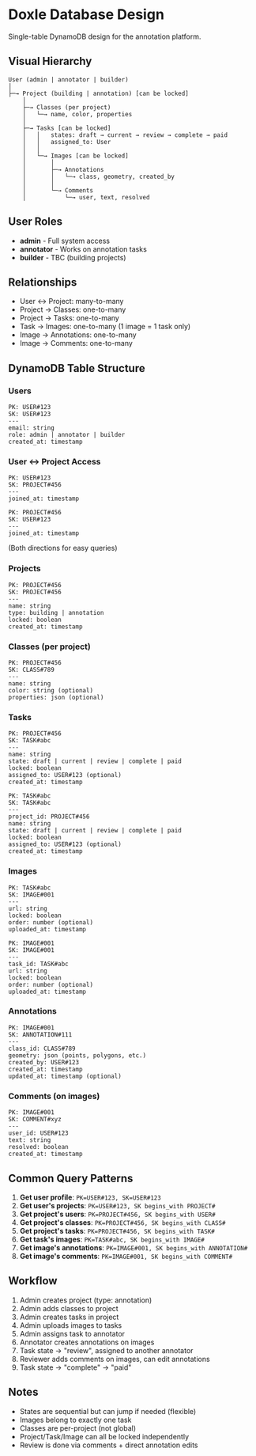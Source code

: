 # Doxle Database Design

Single-table DynamoDB design for the annotation platform.

## Visual Hierarchy

```
User (admin | annotator | builder)
│
├─→ Project (building | annotation) [can be locked]
    │
    ├─→ Classes (per project)
    │   └─→ name, color, properties
    │
    ├─→ Tasks [can be locked]
    │   │   states: draft → current → review → complete → paid
    │   │   assigned_to: User
    │   │
    │   └─→ Images [can be locked]
    │       │
    │       ├─→ Annotations
    │       │   └─→ class, geometry, created_by
    │       │
    │       └─→ Comments
    │           └─→ user, text, resolved
```

## User Roles
- **admin** - Full system access
- **annotator** - Works on annotation tasks
- **builder** - TBC (building projects)

## Relationships
- User ↔ Project: many-to-many
- Project → Classes: one-to-many
- Project → Tasks: one-to-many
- Task → Images: one-to-many (1 image = 1 task only)
- Image → Annotations: one-to-many
- Image → Comments: one-to-many

## DynamoDB Table Structure

### Users
```
PK: USER#123
SK: USER#123
---
email: string
role: admin | annotator | builder
created_at: timestamp
```

### User ↔ Project Access
```
PK: USER#123
SK: PROJECT#456
---
joined_at: timestamp
```

```
PK: PROJECT#456
SK: USER#123
---
joined_at: timestamp
```
(Both directions for easy queries)

### Projects
```
PK: PROJECT#456
SK: PROJECT#456
---
name: string
type: building | annotation
locked: boolean
created_at: timestamp
```

### Classes (per project)
```
PK: PROJECT#456
SK: CLASS#789
---
name: string
color: string (optional)
properties: json (optional)
```

### Tasks
```
PK: PROJECT#456
SK: TASK#abc
---
name: string
state: draft | current | review | complete | paid
locked: boolean
assigned_to: USER#123 (optional)
created_at: timestamp
```

```
PK: TASK#abc
SK: TASK#abc
---
project_id: PROJECT#456
name: string
state: draft | current | review | complete | paid
locked: boolean
assigned_to: USER#123 (optional)
created_at: timestamp
```

### Images
```
PK: TASK#abc
SK: IMAGE#001
---
url: string
locked: boolean
order: number (optional)
uploaded_at: timestamp
```

```
PK: IMAGE#001
SK: IMAGE#001
---
task_id: TASK#abc
url: string
locked: boolean
order: number (optional)
uploaded_at: timestamp
```

### Annotations
```
PK: IMAGE#001
SK: ANNOTATION#111
---
class_id: CLASS#789
geometry: json (points, polygons, etc.)
created_by: USER#123
created_at: timestamp
updated_at: timestamp (optional)
```

### Comments (on images)
```
PK: IMAGE#001
SK: COMMENT#xyz
---
user_id: USER#123
text: string
resolved: boolean
created_at: timestamp
```

## Common Query Patterns

1. **Get user profile**: `PK=USER#123, SK=USER#123`
2. **Get user's projects**: `PK=USER#123, SK begins_with PROJECT#`
3. **Get project's users**: `PK=PROJECT#456, SK begins_with USER#`
4. **Get project's classes**: `PK=PROJECT#456, SK begins_with CLASS#`
5. **Get project's tasks**: `PK=PROJECT#456, SK begins_with TASK#`
6. **Get task's images**: `PK=TASK#abc, SK begins_with IMAGE#`
7. **Get image's annotations**: `PK=IMAGE#001, SK begins_with ANNOTATION#`
8. **Get image's comments**: `PK=IMAGE#001, SK begins_with COMMENT#`

## Workflow

1. Admin creates project (type: annotation)
2. Admin adds classes to project
3. Admin creates tasks in project
4. Admin uploads images to tasks
5. Admin assigns task to annotator
6. Annotator creates annotations on images
7. Task state → "review", assigned to another annotator
8. Reviewer adds comments on images, can edit annotations
9. Task state → "complete" → "paid"

## Notes

- States are sequential but can jump if needed (flexible)
- Images belong to exactly one task
- Classes are per-project (not global)
- Project/Task/Image can all be locked independently
- Review is done via comments + direct annotation edits

